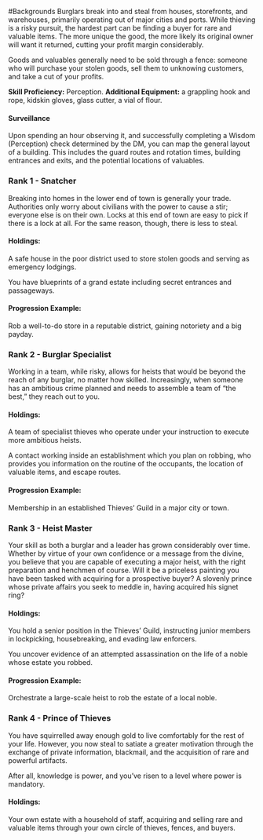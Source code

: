 #Backgrounds
Burglars break into and steal from houses, storefronts, and warehouses, primarily operating out of major cities and ports. While thieving is a risky pursuit, the hardest part can be finding a buyer for rare and valuable items. The more unique the good, the more likely its original owner will want it returned, cutting your profit margin considerably.

Goods and valuables generally need to be sold through a fence: someone who will purchase your stolen goods, sell them to unknowing customers, and take a cut of your profits.

**Skill Proficiency:** Perception.
**Additional Equipment:** a grappling hook and rope, kidskin gloves, glass cutter, a vial of flour.

#### Surveillance
Upon spending an hour observing it, and successfully completing a Wisdom (Perception) check determined by the DM, you can map the general layout of a building. This includes the guard routes and rotation times, building entrances and exits, and the potential locations of valuables.

### Rank 1 - Snatcher
Breaking into homes in the lower end of town is generally your trade. Authorities only worry about civilians with the power to cause a stir; everyone else is on their own. Locks at this end of town are easy to pick if there is a lock at all. For the same reason, though, there is less to steal.

#### Holdings:
A safe house in the poor district used to store stolen goods and serving as emergency lodgings.

You have blueprints of a grand estate including secret entrances and passageways.

#### Progression Example:
Rob a well-to-do store in a reputable district, gaining notoriety and a big payday.

### Rank 2 - Burglar Specialist
Working in a team, while risky, allows for heists that would be beyond the reach of any burglar, no matter how skilled. Increasingly, when someone has an ambitious crime planned and needs to assemble a team of “the best,” they reach out to you.

#### Holdings:
A team of specialist thieves who operate under your instruction to execute more ambitious heists.

A contact working inside an establishment which you plan on robbing, who provides you information on the routine of the occupants, the location of valuable items, and escape routes.

#### Progression Example:
Membership in an established Thieves’ Guild in a major city or town.

### Rank 3 - Heist Master
Your skill as both a burglar and a leader has grown considerably over time. Whether by virtue of your own confidence or a message from the divine, you believe that you are capable of executing a major heist, with the right preparation and henchmen of course. Will it be a priceless painting you have been tasked with acquiring for a prospective buyer? A slovenly prince whose private affairs you seek to meddle in, having acquired his signet ring?

#### Holdings:
You hold a senior position in the Thieves’ Guild, instructing junior members in lockpicking, housebreaking, and evading law enforcers.

You uncover evidence of an attempted assassination on the life of a noble whose estate you robbed.

#### Progression Example:
Orchestrate a large-scale heist to rob the estate of a local noble.

### Rank 4 - Prince of Thieves
You have squirrelled away enough gold to live comfortably for the rest of your life. However, you now steal to satiate a greater motivation through the exchange of private information, blackmail, and the acquisition of rare and powerful artifacts.

After all, knowledge is power, and you’ve risen to a level where power is mandatory.

#### Holdings:
Your own estate with a household of staff, acquiring and selling rare and valuable items through your own circle of thieves, fences, and buyers.